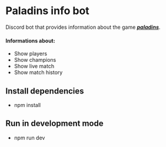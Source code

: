 # Paladins info bot

Discord bot that provides information about the game [***paladins***](https://www.paladins.com/).

#### Informations about:
 + Show players
 + Show champions
 + Show live match
 + Show match history

## Install dependencies

- npm install

## Run in development mode

- npm run dev
